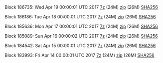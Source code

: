 Block 186735: Wed Apr 19 00:00:01 UTC 2017 [7z](https://transfer.sh/bkGM8/bootstrap.dat.20170419.7z) (24M) [zip](https://transfer.sh/khqbx/bootstrap.dat.20170419.zip) (26M) [SHA256](https://transfer.sh/qaNRX/sha256.txt)

Block 186186: Tue Apr 18 00:00:01 UTC 2017 [7z](https://transfer.sh/YIVwA/bootstrap.dat.20170418.7z) (24M) [zip](https://transfer.sh/Kxx3z/bootstrap.dat.20170418.zip) (26M) [SHA256](https://transfer.sh/9kJcX/sha256.txt)

Block 185636: Mon Apr 17 00:00:01 UTC 2017 [7z](https://transfer.sh/haxpK/bootstrap.dat.20170417.7z) (24M) [zip](https://transfer.sh/nKsTj/bootstrap.dat.20170417.zip) (26M) [SHA256](https://transfer.sh/K0IRA/sha256.txt)

Block 185089: Sun Apr 16 00:00:02 UTC 2017 [7z](https://transfer.sh/o0Wib/bootstrap.dat.20170416.7z) (24M) [zip](https://transfer.sh/12WwI9/bootstrap.dat.20170416.zip) (26M) [SHA256](https://transfer.sh/F021c/sha256.txt)

Block 184542: Sat Apr 15 00:00:01 UTC 2017 [7z](https://transfer.sh/5GVqx/bootstrap.dat.20170415.7z) (24M) [zip](https://transfer.sh/rQbfL/bootstrap.dat.20170415.zip) (26M) [SHA256](https://transfer.sh/cuzz4/sha256.txt)

Block 183993: Fri Apr 14 00:00:01 UTC 2017 [7z](https://transfer.sh/itp4U/bootstrap.dat.20170414.7z) (24M) [zip](https://transfer.sh/U1fXP/bootstrap.dat.20170414.zip) (26M) [SHA256](https://transfer.sh/12mNDx/sha256.txt)
